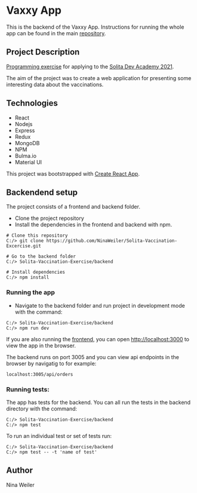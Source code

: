 # Vaxxy App
This is the backend of the Vaxxy App. Instructions for running the whole app can be found in the main [repository](https://github.com/NinaWeiler/Solita-Vaccination-Excercise).
## Project Description
[Programming exercise](https://github.com/solita/vaccine-exercise-2021) for applying to the [Solita Dev Academy 2021](https://www.solita.fi/positions/akatemiasta-nostetta-devaajan-uralle-4447301003/).

The aim of the project was to create a web application for presenting some interesting data about the vaccinations. 

## Technologies
* React
* Nodejs
* Express
* Redux
* MongoDB
* NPM 
* Bulma.io
* Material UI

This project was bootstrapped with [Create React App](https://github.com/facebook/create-react-app).

## Backendend setup
The project consists of a frontend and backend folder. 

* Clone the project repository
* Install the dependencies in the frontend and backend with npm. 
```
# Clone this repository
C:/> git clone https://github.com/NinaWeiler/Solita-Vaccination-Excercise.git

# Go to the backend folder
C:/> Solita-Vaccination-Exercise/backend

# Install dependencies 
C:/> npm install
```

### Running the app
* Navigate to the backend folder and run project in development mode with the command:
```
C:/> Solita-Vaccination-Exercise/backend
C:/> npm run dev
```

If you are also running the [frontend](https://github.com/NinaWeiler/Solita-Vaccination-Excercise/tree/main/frontend), you can open [http://localhost:3000](http://localhost:3000) to view the app in the browser.

The backend runs on port 3005 and you can view api endpoints in the browser by navigatig to for example: 
```
localhost:3005/api/orders
```

### Running tests:
The app has tests for the backend. You can all run the tests in the backend directory with the command:
```
C:/> Solita-Vaccination-Exercise/backend
C:/> npm test
```
To run an individual test or set of tests run:
```
C:/> Solita-Vaccination-Exercise/backend
C:/> npm test -- -t 'name of test'
```

## Author
Nina Weiler